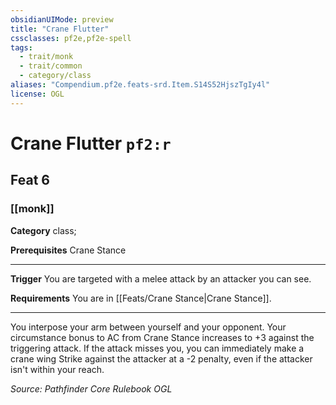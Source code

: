 ```yaml
---
obsidianUIMode: preview
title: "Crane Flutter"
cssclasses: pf2e,pf2e-spell
tags:
  - trait/monk
  - trait/common
  - category/class
aliases: "Compendium.pf2e.feats-srd.Item.S14S52HjszTgIy4l"
license: OGL
---
```

# Crane Flutter `pf2:r`
## Feat 6
### [[monk]]

**Category** class; 



**Prerequisites** Crane Stance
* * *
**Trigger** You are targeted with a melee attack by an attacker you can see.

**Requirements** You are in [[Feats/Crane Stance|Crane Stance]].

* * *

You interpose your arm between yourself and your opponent. Your circumstance bonus to AC from Crane Stance increases to +3 against the triggering attack. If the attack misses you, you can immediately make a crane wing Strike against the attacker at a -2 penalty, even if the attacker isn't within your reach.

*Source: Pathfinder Core Rulebook*
*OGL*